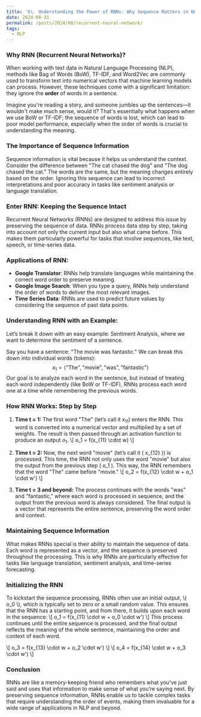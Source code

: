 ```yaml
---
title: '6\. Understanding the Power of RNNs: Why Sequence Matters in NLP'
date: 2024-08-31
permalink: /posts/2024/08/recurrent-neural-network/
tags:
  - NLP
---
```




### Why RNN (Recurrent Neural Networks)?

When working with text data in Natural Language Processing (NLP), methods like Bag of Words (BoW), TF-IDF, and Word2Vec are commonly used to transform text into numerical vectors that machine learning models can process. However, these techniques come with a significant limitation: they ignore the **order** of words in a sentence. 

Imagine you're reading a story, and someone jumbles up the sentences—it wouldn't make much sense, would it? That's essentially what happens when we use BoW or TF-IDF; the sequence of words is lost, which can lead to poor model performance, especially when the order of words is crucial to understanding the meaning.

### The Importance of Sequence Information
Sequence information is vital because it helps us understand the context. Consider the difference between "The cat chased the dog" and "The dog chased the cat." The words are the same, but the meaning changes entirely based on the order. Ignoring this sequence can lead to incorrect interpretations and poor accuracy in tasks like sentiment analysis or language translation.

### Enter RNN: Keeping the Sequence Intact
Recurrent Neural Networks (RNNs) are designed to address this issue by preserving the sequence of data. RNNs process data step by step, taking into account not only the current input but also what came before. This makes them particularly powerful for tasks that involve sequences, like text, speech, or time-series data.

### Applications of RNN:
- **Google Translator**: RNNs help translate languages while maintaining the correct word order to preserve meaning.
- **Google Image Search**: When you type a query, RNNs help understand the order of words to deliver the most relevant images.
- **Time Series Data**: RNNs are used to predict future values by considering the sequence of past data points.

### Understanding RNN with an Example:
Let’s break it down with an easy example: Sentiment Analysis, where we want to determine the sentiment of a sentence.

Say you have a sentence: "The movie was fantastic." We can break this down into individual words (tokens): 
$$x_1 = \langle \text{"The"}, \text{"movie"}, \text{"was"}, \text{"fantastic"} \rangle $$
Our goal is to analyze each word in the sentence, but instead of treating each word independently (like BoW or TF-IDF), RNNs process each word one at a time while remembering the previous words.

### How RNN Works: Step by Step
1. **Time t = 1:** The first word "The" (let’s call it $x_{11}$) enters the RNN. This word is converted into a numerical vector and multiplied by a set of weights. The result is then passed through an activation function to produce an output $o_1$.
   \\[
   o_1 = f(x_{11} \cdot w)
   \\]

2. **Time t = 2:** Now, the next word "movie" (let’s call it \( x_{12} \)) is processed. This time, the RNN not only uses the word "movie" but also the output from the previous step \( o_1 \). This way, the RNN remembers that the word "The" came before "movie."
   \\[
   o_2 = f(x_{12} \cdot w + o_1 \cdot w')
   \\]

3. **Time t = 3 and beyond:** The process continues with the words "was" and "fantastic," where each word is processed in sequence, and the output from the previous word is always considered. The final output is a vector that represents the entire sentence, preserving the word order and context.

### Maintaining Sequence Information
What makes RNNs special is their ability to maintain the sequence of data. Each word is represented as a vector, and the sequence is preserved throughout the processing. This is why RNNs are particularly effective for tasks like language translation, sentiment analysis, and time-series forecasting.

### Initializing the RNN
To kickstart the sequence processing, RNNs often use an initial output, \\( o_0 \\), which is typically set to zero or a small random value. This ensures that the RNN has a starting point, and from there, it builds upon each word in the sequence:
\\[
o_1 = f(x_{11} \cdot w + o_0 \cdot w')
\\]
This process continues until the entire sequence is processed, and the final output reflects the meaning of the whole sentence, maintaining the order and context of each word.

  \\[
  o_3 = f(x_{13} \cdot w + o_2 \cdot w')
  \\]
  \\[
  o_4 = f(x_{14} \cdot w + o_3 \cdot w')
  \\]

### Conclusion
RNNs are like a memory-keeping friend who remembers what you've just said and uses that information to make sense of what you’re saying next. By preserving sequence information, RNNs enable us to tackle complex tasks that require understanding the order of events, making them invaluable for a wide range of applications in NLP and beyond.
